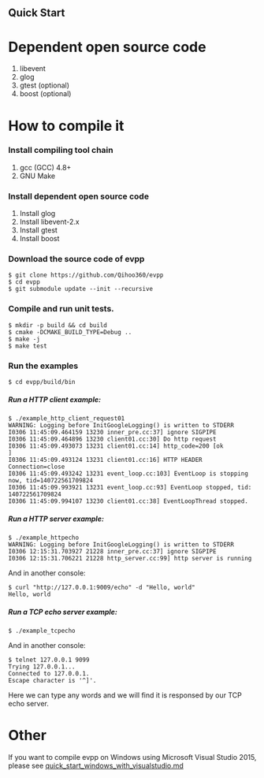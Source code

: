 Quick Start
---

# Dependent open source code

1. libevent
2. glog
3. gtest (optional)
4. boost (optional)

# How to compile it

### Install compiling tool chain
1. gcc (GCC) 4.8+
2. GNU Make

### Install dependent open source code

1. Install glog
2. Install libevent-2.x
3. Install gtest
4. Install boost

### Download the source code of evpp

	$ git clone https://github.com/Qihoo360/evpp
	$ cd evpp
	$ git submodule update --init --recursive

### Compile and run unit tests.
	
	$ mkdir -p build && cd build
	$ cmake -DCMAKE_BUILD_TYPE=Debug ..
	$ make -j
	$ make test

### Run the examples

	$ cd evpp/build/bin

##### Run a HTTP client example:

	$ ./example_http_client_request01
	WARNING: Logging before InitGoogleLogging() is written to STDERR
	I0306 11:45:09.464159 13230 inner_pre.cc:37] ignore SIGPIPE
	I0306 11:45:09.464896 13230 client01.cc:30] Do http request
	I0306 11:45:09.493073 13231 client01.cc:14] http_code=200 [ok
	]
	I0306 11:45:09.493124 13231 client01.cc:16] HTTP HEADER Connection=close
	I0306 11:45:09.493242 13231 event_loop.cc:103] EventLoop is stopping now, tid=140722561709824
	I0306 11:45:09.993921 13231 event_loop.cc:93] EventLoop stopped, tid: 140722561709824
	I0306 11:45:09.994107 13230 client01.cc:38] EventLoopThread stopped. 

##### Run a HTTP server example:
	
	$ ./example_httpecho
	WARNING: Logging before InitGoogleLogging() is written to STDERR
	I0306 12:15:31.703927 21228 inner_pre.cc:37] ignore SIGPIPE
	I0306 12:15:31.706221 21228 http_server.cc:99] http server is running

And in another console:

	$ curl "http://127.0.0.1:9009/echo" -d "Hello, world"
	Hello, world

##### Run a TCP echo server example:

	$ ./example_tcpecho

And in another console:

	$ telnet 127.0.0.1 9099 
	Trying 127.0.0.1...
	Connected to 127.0.0.1.
	Escape character is '^]'.

Here we can type any words and we will find it is responsed by our TCP echo server. 

# Other

If you want to compile evpp on Windows using Microsoft Visual Studio 2015, please see [quick_start_windows_with_visualstudio.md](quick_start_windows_with_visualstudio.md)
